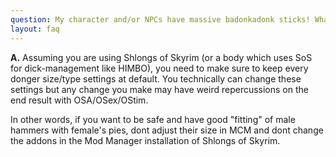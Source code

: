 ```yaml
---
question: My character and/or NPCs have massive badonkadonk sticks! What do i do!?!
layout: faq
---
```


**A.** Assuming you are using Shlongs of Skyrim (or a body which uses SoS for dick-management like HIMBO), you need to make sure to keep every donger size/type settings at default. You technically can change these settings but any change you make may have weird repercussions on the end result with OSA/OSex/OStim.

In other words, if you want to be safe and have good "fitting" of male hammers with female's pies, dont adjust their size in MCM and dont change the addons in the Mod Manager installation of Shlongs of Skyrim.